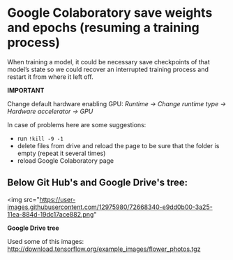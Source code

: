 # Google Colaboratory save weights and epochs (resuming a training process)

When training a model, it could be necessary save checkpoints of that model’s state so we could recover an interrupted training process and restart it from where it left off. 

**IMPORTANT**


Change default hardware enabling GPU:
_Runtime -> Change runtime type -> Hardware accelerator -> GPU_


In case of problems here are some suggestions:
- run `!kill -9 -1`
- delete files from drive and reload the page to be sure that the folder is empty (repeat it several times)
- reload Google Colaboratory page





## Below Git Hub's and Google Drive's tree:


<img src="https://user-images.githubusercontent.com/12975980/72668340-e9dd0b00-3a25-11ea-884d-19dc17ace882.png"

<p align="center">
  
  <b>Google Drive tree</b><br>
  
</p>


Used some of this images: http://download.tensorflow.org/example_images/flower_photos.tgz
